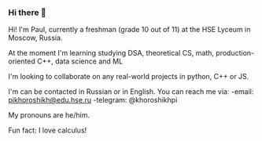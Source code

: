 ### Hi there 👋

<!--
**KhoroshikhPavel/KhoroshikhPavel** is a ✨ _special_ ✨ repository because its `README.md` (this file) appears on your GitHub profile.

Here are some ideas to get you started:

- 🔭 I’m currently working on ...
- 🌱 I’m currently learning ...
- 👯 I’m looking to collaborate on ...
- 🤔 I’m looking for help with ...
- 💬 Ask me about ...
- 📫 How to reach me: ...
- 😄 Pronouns: ...
- ⚡ Fun fact: ...
-->
Hi! I'm Paul, currently a freshman (grade 10 out of 11) at the HSE Lyceum in Moscow, Russia.

At the moment I'm learning studying DSA, theoretical CS, math, production-oriented C++, data science and ML

I'm looking to collaborate on any real-world projects in python, C++ or JS.

I'm can be contacted in Russian or in English.
You can reach me via:
  -email: pikhoroshikh@edu.hse.ru
  -telegram: @khoroshikhpi
  
My pronouns are he/him.

Fun fact: I love calculus!

